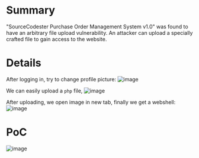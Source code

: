 # Summary
"SourceCodester Purchase Order Management System v1.0" was found to have an arbitrary file upload vulnerability.
An attacker can upload a specially crafted file to gain access to the website.

# Details
After logging in, try to change profile picture:
![image](https://github.com/user-attachments/assets/b8be0f88-f46a-4a04-ba1e-15c16aa0baf4)

We can easily upload a `php` file,
![image](https://github.com/user-attachments/assets/8a2d7560-d784-4c0d-bf36-541c4a254670)

After uploading, we open image in new tab, finally we get a webshell:
![image](https://github.com/user-attachments/assets/7c612863-e581-4517-8af9-1016ced18d81)


# PoC
![image](https://github.com/user-attachments/assets/0ae201f5-0a7d-4a75-bdd8-1aadf2fc2bcf)
